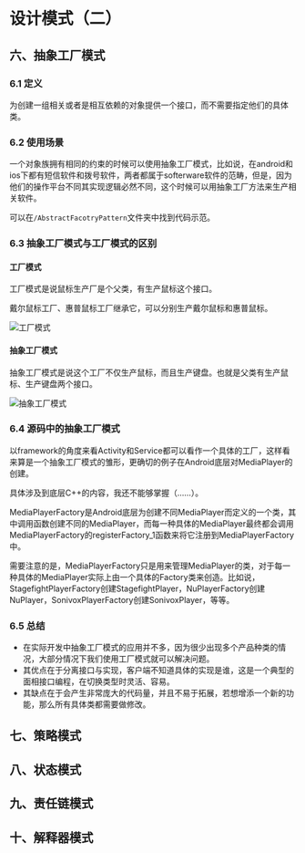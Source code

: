 # 设计模式（二）

## 六、抽象工厂模式

### 6.1 定义

为创建一组相关或者是相互依赖的对象提供一个接口，而不需要指定他们的具体类。

### 6.2 使用场景

一个对象族拥有相同的约束的时候可以使用抽象工厂模式，比如说，在android和ios下都有短信软件和拨号软件，两者都属于softerware软件的范畴，但是，因为他们的操作平台不同其实现逻辑必然不同，这个时候可以用抽象工厂方法来生产相关软件。

可以在`/AbstractFacotryPattern`文件夹中找到代码示范。

### 6.3 抽象工厂模式与工厂模式的区别

#### 工厂模式

工厂模式是说鼠标生产厂是个父类，有生产鼠标这个接口。

戴尔鼠标工厂、惠普鼠标工厂继承它，可以分别生产戴尔鼠标和惠普鼠标。

![工厂模式](/Users/moanbigking/乱七八糟的东西/学习设计模式/思维导图/工厂模式.jpg)

#### 抽象工厂模式

抽象工厂模式是说这个工厂不仅生产鼠标，而且生产键盘。也就是父类有生产鼠标、生产键盘两个接口。

![抽象工厂模式](/Users/moanbigking/乱七八糟的东西/学习设计模式/思维导图/抽象工厂模式.jpg)

### 6.4 源码中的抽象工厂模式

以framework的角度来看Activity和Service都可以看作一个具体的工厂，这样看来算是一个抽象工厂模式的雏形，更确切的例子在Android底层对MediaPlayer的创建。

具体涉及到底层C++的内容，我还不能够掌握（……）。

MediaPlayerFactory是Android底层为创建不同MediaPlayer而定义的一个类，其中调用函数创建不同的MediaPlayer，而每一种具体的MediaPlayer最终都会调用MediaPlayerFactory的registerFactory_1函数来将它注册到MediaPlayerFactory中。

需要注意的是，MediaPlayerFactory只是用来管理MediaPlayer的类，对于每一种具体的MediaPlayer实际上由一个具体的Factory类来创造。比如说，StagefightPlayerFactory创建StagefightPlayer，NuPlayerFactory创建NuPlayer，SonivoxPlayerFactory创建SonivoxPlayer，等等。

### 6.5 总结

- 在实际开发中抽象工厂模式的应用并不多，因为很少出现多个产品种类的情况，大部分情况下我们使用工厂模式就可以解决问题。
- 其优点在于分离接口与实现，客户端不知道具体的实现是谁，这是一个典型的面相接口编程，在切换类型时灵活、容易。
- 其缺点在于会产生非常庞大的代码量，并且不易于拓展，若想增添一个新的功能，那么所有具体类都需要做修改。

## 七、策略模式

## 八、状态模式

## 九、责任链模式

## 十、解释器模式

